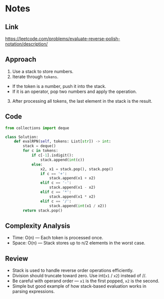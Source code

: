 # Notes

## Link
https://leetcode.com/problems/evaluate-reverse-polish-notation/description/

## Approach
1. Use a stack to store numbers.
2. Iterate through `tokens`.  
- If the token is a number, push it into the stack.  
- If it is an operator, pop two numbers and apply the operation.  
3. After processing all tokens, the last element in the stack is the result.

## Code
```python
from collections import deque

class Solution:
    def evalRPN(self, tokens: List[str]) -> int:
        stack = deque()
        for c in tokens:
            if c[-1].isdigit():
                stack.append(int(c))
            else:
                x2, x1 = stack.pop(), stack.pop()
                if c == '+':
                    stack.append(x1 + x2)
                elif c == '-':
                    stack.append(x1 - x2)
                elif c == '*':
                    stack.append(x1 * x2)
                elif c == '/':
                    stack.append(int(x1 / x2))
        return stack.pop()
```

## Complexity Analysis
- Time: O(n) — Each token is processed once.
- Space: O(n) — Stack stores up to n/2 elements in the worst case.

## Review
- Stack is used to handle reverse order operations efficiently.
- Division should truncate toward zero. Use int(`x1` / `x2`) instead of //.
- Be careful with operand order — `x1` is the first popped, `x2` is the second.
- Simple but good example of how stack-based evaluation works in parsing expressions.
